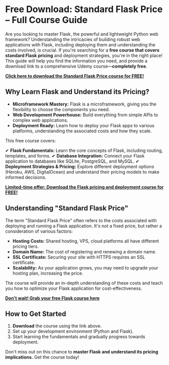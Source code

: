 # Free Download: Standard Flask Price – Full Course Guide

Are you looking to master Flask, the powerful and lightweight Python web framework? Understanding the intricacies of building robust web applications with Flask, including deploying them and understanding the costs involved, is crucial. If you're searching for a **free course that covers standard Flask pricing** and deployment strategies, you're in the right place! This guide will help you find the information you need, and provide a download link to a comprehensive Udemy course—**completely free**.

[**Click here to download the Standard Flask Price course for FREE!**](https://udemywork.com/standard-flask-price)

## Why Learn Flask and Understand its Pricing?

*   **Microframework Mastery:** Flask is a microframework, giving you the flexibility to choose the components you need.
*   **Web Development Powerhouse:** Build everything from simple APIs to complex web applications.
*   **Deployment Ready:** Learn how to deploy your Flask apps to various platforms, understanding the associated costs and how they scale.

This free course covers:

✔ **Flask Fundamentals:** Learn the core concepts of Flask, including routing, templates, and forms.
✔ **Database Integration:** Connect your Flask application to databases like SQLite, PostgreSQL, and MySQL.
✔ **Deployment Strategies & Pricing:** Explore different deployment options (Heroku, AWS, DigitalOcean) and understand their pricing models to make informed decisions.

[**Limited-time offer: Download the Flask pricing and deployment course for FREE!**](https://udemywork.com/standard-flask-price)

## Understanding "Standard Flask Price"

The term "Standard Flask Price" often refers to the costs associated with deploying and running a Flask application. It's not a fixed price, but rather a consideration of various factors:

*   **Hosting Costs:** Shared hosting, VPS, cloud platforms all have different pricing tiers.
*   **Domain Name:** The cost of registering and renewing a domain name.
*   **SSL Certificate:** Securing your site with HTTPS requires an SSL certificate.
*   **Scalability:** As your application grows, you may need to upgrade your hosting plan, increasing the price.

The course will provide an in-depth understanding of these costs and teach you how to optimize your Flask application for cost-effectiveness.

[**Don't wait! Grab your free Flask course here**](https://udemywork.com/standard-flask-price)

## How to Get Started

1.  **Download** the course using the link above.
2.  Set up your development environment (Python and Flask).
3.  Start learning the fundamentals and gradually progress towards deployment.

Don't miss out on this chance to **master Flask and understand its pricing implications.** Get the course today!

